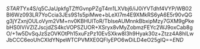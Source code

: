 $START$Yx4S/q5CJaUpkfgTZffGvnpPZgT4m1LXVbj6/iJ0iYVTdhf4VYP/WB02BI6Wz093LR7YoCcia3JEs9S1s5piMwe+bLeXI7m4E9XMkRS6yA6E5r90vQGg3jYZxnjOULoVym2VM+nv0KBHUlToR/TblseAUMnnkBbxipMzy7GXM9gPkebHS0lViVZlZJscjdZS4kcVOPSZUOR+XSryx8vMyZobmzFEYc2WJ9oxCab8gO/+1w5DvSqJzSzOVKOtPh15xuFzPz10EvSXkw8l3h9Hyak30z+Ztzz4A8hlLwJbCCC6eoUhCXldYNpeWTCPVMXE0QFlyEPO6wDiLD4eO25glQ==$END$